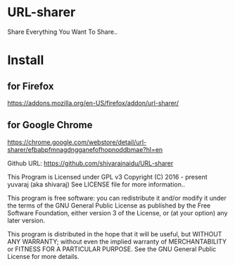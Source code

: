 # URL-sharer
Share Everything You Want To Share..

# Install

## for Firefox 
https://addons.mozilla.org/en-US/firefox/addon/url-sharer/

## for Google Chrome
https://chrome.google.com/webstore/detail/url-sharer/efbabpfmnagdngganefofhopnoddbmae?hl=en


Github URL:
https://github.com/shivarajnaidu/URL-sharer

This Program is Licensed under GPL v3
Copyright (C) 2016 - present yuvaraj (aka shivaraj)
See LICENSE file for more information..

This program is free software: you can redistribute it and/or modify
it under the terms of the GNU General Public License as published by
the Free Software Foundation, either version 3 of the License, or
(at your option) any later version.

This program is distributed in the hope that it will be useful,
but WITHOUT ANY WARRANTY; without even the implied warranty of
MERCHANTABILITY or FITNESS FOR A PARTICULAR PURPOSE.  See the
GNU General Public License for more details.